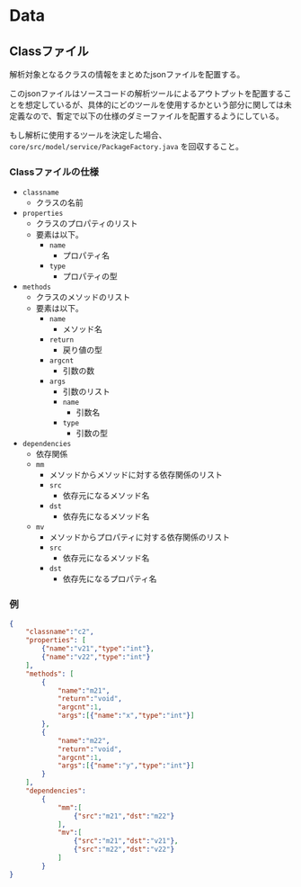 # Data
## Classファイル
解析対象となるクラスの情報をまとめたjsonファイルを配置する。

このjsonファイルはソースコードの解析ツールによるアウトプットを配置することを想定しているが、具体的にどのツールを使用するかという部分に関しては未定義なので、暫定で以下の仕様のダミーファイルを配置するようにしている。

もし解析に使用するツールを決定した場合、`core/src/model/service/PackageFactory.java` を回収すること。

### Classファイルの仕様
- `classname`
    - クラスの名前
- `properties`
    - クラスのプロパティのリスト
    - 要素は以下。
        - `name`
            - プロパティ名
        - `type`
            - プロパティの型
- `methods`
    - クラスのメソッドのリスト
    - 要素は以下。
        - `name`
            - メソッド名
        - `return`
            - 戻り値の型
        - `argcnt`
            - 引数の数
        - `args`
            - 引数のリスト
            - `name`
                - 引数名
            - `type`
                - 引数の型
- `dependencies`
    - 依存関係
    - `mm`
        - メソッドからメソッドに対する依存関係のリスト
        - `src`
            - 依存元になるメソッド名
        - `dst`
            - 依存先になるメソッド名
    - `mv`
        - メソッドからプロパティに対する依存関係のリスト
        - `src`
            - 依存元になるメソッド名
        - `dst`
            - 依存先になるプロパティ名

### 例
```json
{
    "classname":"c2",
    "properties": [
        {"name":"v21","type":"int"},
        {"name":"v22","type":"int"}
    ],
    "methods": [
        {
			"name":"m21",
			"return":"void",
			"argcnt":1,
			"args":[{"name":"x","type":"int"}]
        },
		{
			"name":"m22",
			"return":"void",
			"argcnt":1,
			"args":[{"name":"y","type":"int"}]		
		}
    ],
	"dependencies":
		{
			"mm":[
				{"src":"m21","dst":"m22"}
			],
			"mv":[
				{"src":"m21","dst":"v21"},
				{"src":"m22","dst":"v22"}
			]
		}
}
```